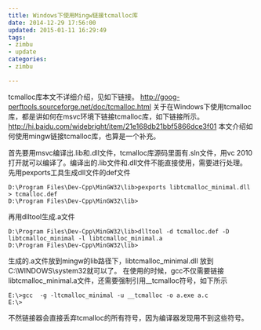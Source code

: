 ```yaml
---
title: Windows下使用Mingw链接tcmalloc库
date: 2014-12-29 17:56:00
updated: 2015-01-11 16:29:49
tags: 
- zimbu
- update
categories: 
- zimbu

---
```

  tcmalloc库本文不详细介绍，见如下链接。
http://goog-perftools.sourceforge.net/doc/tcmalloc.html
        关于在Windows下使用tcmalloc库，都是讲如何在msvc环境下链接tcmalloc库，如下链接所示。
http://hi.baidu.com/widebright/item/21e168db21bbf5866dce3f01
        本文介绍如何使用mingw链接tcmalloc库，也算是一个补充。


<!--more-->


首先要用msvc编译出.lib和.dll文件，tcmalloc库源码里面有.sln文件，用vc 2010打开就可以编译了。编译出的.lib文件和.dll文件不能直接使用，需要进行处理。
先用pexports工具生成dll文件的def文件

    D:\Program Files\Dev-Cpp\MinGW32\lib>pexports libtcmalloc_minimal.dll > tcmalloc.def
    D:\Program Files\Dev-Cpp\MinGW32\lib>

再用dlltool生成.a文件

    D:\Program Files\Dev-Cpp\MinGW32\lib>dlltool -d tcmalloc.def -D libtcmalloc_minimal -l libtcmalloc_minimal.a
    D:\Program Files\Dev-Cpp\MinGW32\lib>

生成的.a文件放到mingw的lib路径下，libtcmalloc_minimal.dll 放到C:\WINDOWS\system32就可以了。
在使用的时候，gcc不仅需要链接libtcmalloc_minimal.a文件，还需要强制引用__tcmalloc符号，如下所示

    E:\>gcc  -g -ltcmalloc_minimal -u __tcmalloc -o a.exe a.c
    E:\>

不然链接器会直接丢弃tcmalloc的所有符号，因为编译器发现用不到这些符号。